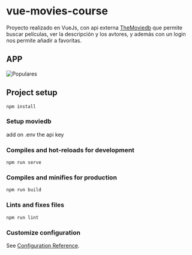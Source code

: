 # vue-movies-course

Proyecto realizado en VueJs, con api externa [TheMoviedb](https://www.themoviedb.org/?language=es-ES) que permite buscar películas, ver la descripción y los avtores, y además con un login nos permite añadir a favoritas.

## APP

![Populares](/images/Populares.png)

## Project setup

```
npm install
```

### Setup moviedb

add on .env the api key

### Compiles and hot-reloads for development

```
npm run serve
```

### Compiles and minifies for production

```
npm run build
```

### Lints and fixes files

```
npm run lint
```

### Customize configuration

See [Configuration Reference](https://cli.vuejs.org/config/).
